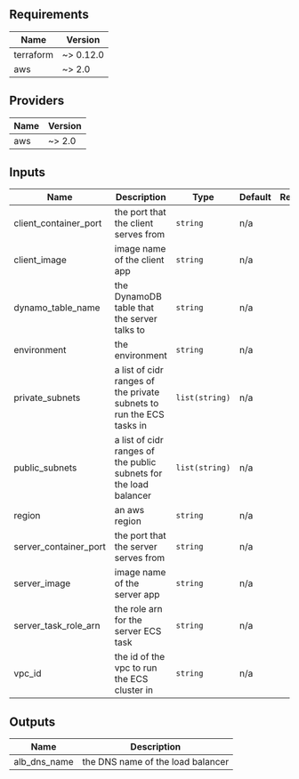 ## Requirements

| Name | Version |
|------|---------|
| terraform | ~> 0.12.0 |
| aws | ~> 2.0 |

## Providers

| Name | Version |
|------|---------|
| aws | ~> 2.0 |

## Inputs

| Name | Description | Type | Default | Required |
|------|-------------|------|---------|:--------:|
| client\_container\_port | the port that the client serves from | `string` | n/a | yes |
| client\_image | image name of the client app | `string` | n/a | yes |
| dynamo\_table\_name | the DynamoDB table that the server talks to | `string` | n/a | yes |
| environment | the environment | `string` | n/a | yes |
| private\_subnets | a list of cidr ranges of the private subnets to run the ECS tasks in | `list(string)` | n/a | yes |
| public\_subnets | a list of cidr ranges of the public subnets for the load balancer | `list(string)` | n/a | yes |
| region | an aws region | `string` | n/a | yes |
| server\_container\_port | the port that the server serves from | `string` | n/a | yes |
| server\_image | image name of the server app | `string` | n/a | yes |
| server\_task\_role\_arn | the role arn for the server ECS task | `string` | n/a | yes |
| vpc\_id | the id of the vpc to run the ECS cluster in | `string` | n/a | yes |

## Outputs

| Name | Description |
|------|-------------|
| alb\_dns\_name | the DNS name of the load balancer |
